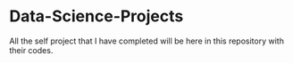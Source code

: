 # Data-Science-Projects
All the self project that I have completed will be here in this repository with their codes.
